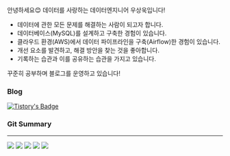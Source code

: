 안녕하세요😊 데이터를 사랑하는 데이터엔지니어 우상욱입니다!

- 데이터에 관한 모든 문제를 해결하는 사람이 되고자 합니다.
- 데이터베이스(MySQL)를 설계하고 구축한 경험이 있습니다.
- 클라우드 환경(AWS)에서 데이터 파이프라인을 구축(Airflow)한 경험이 있습니다.
- 개선 요소를 발견하고, 해결 방안을 찾는 것을 좋아합니다.
- 기록하는 습관과 이를 공유하는 습관을 가지고 있습니다.

꾸준히 공부하며 블로그를 운영하고 있습니다!

### Blog
[![Tistory's Badge](https://github-readme-tistory-card.vercel.app/api/badge?name={insert_name})](https://dataengineerstudy.tistory.com/)

### Git Summary
___
![](http://github-profile-summary-cards.vercel.app/api/cards/profile-details?username=sangwookWoo&theme=dark)
![](http://github-profile-summary-cards.vercel.app/api/cards/repos-per-language?username=sangwookWoo&theme=dark)
![](http://github-profile-summary-cards.vercel.app/api/cards/most-commit-language?username=sangwookWoo&theme=dark)
![](http://github-profile-summary-cards.vercel.app/api/cards/stats?username=sangwookWoo&theme=dark)
![](http://github-profile-summary-cards.vercel.app/api/cards/productive-time?username=sangwookWoo&theme=dark&utcOffset=8)


<!-- [![Solved.ac Profile](http://mazassumnida.wtf/api/generate_badge?boj=wjddm3)](https://solved.ac/wjddm3) -->
<!--
**sangwookWoo/sangwookWoo** is a ✨ _special_ ✨ repository because its `README.md` (this file) appears on your GitHub profile.



Here are some ideas to get you started:

- 🔭 I’m currently working on ...
- 🌱 I’m currently learning ...
- 👯 I’m looking to collaborate on ...
- 🤔 I’m looking for help with ...
- 💬 Ask me about ...
- 📫 How to reach me: ...
- 😄 Pronouns: ...
- ⚡ Fun fact: ...
-->
